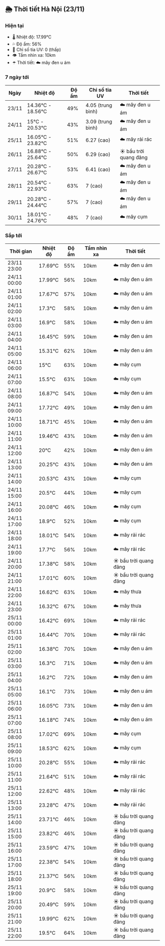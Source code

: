## 🌦️ Thời tiết Hà Nội (23/11)

### Hiện tại

- 🌡️ Nhiệt độ: 17.99℃
- 💦 Độ ẩm: 56%
- 🌟 Chỉ số tia UV: 0 (thấp)
- 👁️ Tầm nhìn xa: 10km
- ☂️ Thời tiết: ☁️ mây đen u ám

### 7 ngày tới

| Ngày | Nhiệt độ | Độ ẩm | Chỉ số tia UV | Thời tiết |
| --- | --- | --- | --- | --- |
| 23/11 | 14.36℃ - 18.56℃ | 49% | 4.05 (trung bình) | ☁️ mây đen u ám |
| 24/11 | 15℃ - 20.53℃ | 43% | 3.09 (trung bình) | ☁️ mây đen u ám |
| 25/11 | 16.05℃ - 23.82℃ | 51% | 6.27 (cao) | ☁️ mây rải rác |
| 26/11 | 16.88℃ - 25.64℃ | 50% | 6.29 (cao) | ☀️ bầu trời quang đãng |
| 27/11 | 20.28℃ - 26.67℃ | 53% | 6.41 (cao) | ☁️ mây đen u ám |
| 28/11 | 20.54℃ - 22.93℃ | 63% | 7 (cao) | ☁️ mây đen u ám |
| 29/11 | 20.28℃ - 24.44℃ | 57% | 7 (cao) | ☁️ mây đen u ám |
| 30/11 | 18.01℃ - 24.76℃ | 48% | 7 (cao) | ☁️ mây cụm |

### Sắp tới

| Thời gian | Nhiệt độ | Độ ẩm | Tầm nhìn xa | Thời tiết |
| --- | --- | --- | --- | --- |
| 23/11 23:00 | 17.69℃ | 55% | 10km | ☁️ mây đen u ám |
| 24/11 00:00 | 17.99℃ | 56% | 10km | ☁️ mây đen u ám |
| 24/11 01:00 | 17.67℃ | 57% | 10km | ☁️ mây đen u ám |
| 24/11 02:00 | 17.3℃ | 58% | 10km | ☁️ mây đen u ám |
| 24/11 03:00 | 16.9℃ | 58% | 10km | ☁️ mây đen u ám |
| 24/11 04:00 | 16.45℃ | 59% | 10km | ☁️ mây đen u ám |
| 24/11 05:00 | 15.31℃ | 62% | 10km | ☁️ mây đen u ám |
| 24/11 06:00 | 15℃ | 63% | 10km | ☁️ mây cụm |
| 24/11 07:00 | 15.5℃ | 63% | 10km | ☁️ mây cụm |
| 24/11 08:00 | 16.87℃ | 54% | 10km | ☁️ mây đen u ám |
| 24/11 09:00 | 17.72℃ | 49% | 10km | ☁️ mây đen u ám |
| 24/11 10:00 | 18.71℃ | 45% | 10km | ☁️ mây đen u ám |
| 24/11 11:00 | 19.46℃ | 43% | 10km | ☁️ mây đen u ám |
| 24/11 12:00 | 20℃ | 42% | 10km | ☁️ mây đen u ám |
| 24/11 13:00 | 20.25℃ | 43% | 10km | ☁️ mây đen u ám |
| 24/11 14:00 | 20.53℃ | 43% | 10km | ☁️ mây cụm |
| 24/11 15:00 | 20.5℃ | 44% | 10km | ☁️ mây cụm |
| 24/11 16:00 | 20.08℃ | 46% | 10km | ☁️ mây cụm |
| 24/11 17:00 | 18.9℃ | 52% | 10km | ☁️ mây cụm |
| 24/11 18:00 | 18.01℃ | 54% | 10km | ☁️ mây rải rác |
| 24/11 19:00 | 17.7℃ | 56% | 10km | ☁️ mây rải rác |
| 24/11 20:00 | 17.38℃ | 58% | 10km | ☀️ bầu trời quang đãng |
| 24/11 21:00 | 17.01℃ | 60% | 10km | ☀️ bầu trời quang đãng |
| 24/11 22:00 | 16.62℃ | 63% | 10km | ☁️ mây thưa |
| 24/11 23:00 | 16.32℃ | 67% | 10km | ☁️ mây thưa |
| 25/11 00:00 | 16.42℃ | 69% | 10km | ☁️ mây rải rác |
| 25/11 01:00 | 16.44℃ | 70% | 10km | ☁️ mây rải rác |
| 25/11 02:00 | 16.38℃ | 70% | 10km | ☁️ mây đen u ám |
| 25/11 03:00 | 16.3℃ | 71% | 10km | ☁️ mây đen u ám |
| 25/11 04:00 | 16.2℃ | 72% | 10km | ☁️ mây đen u ám |
| 25/11 05:00 | 16.1℃ | 73% | 10km | ☁️ mây đen u ám |
| 25/11 06:00 | 16.05℃ | 73% | 10km | ☁️ mây đen u ám |
| 25/11 07:00 | 16.18℃ | 74% | 10km | ☁️ mây đen u ám |
| 25/11 08:00 | 17.02℃ | 69% | 10km | ☁️ mây cụm |
| 25/11 09:00 | 18.53℃ | 62% | 10km | ☁️ mây cụm |
| 25/11 10:00 | 20.28℃ | 55% | 10km | ☁️ mây rải rác |
| 25/11 11:00 | 21.64℃ | 51% | 10km | ☁️ mây rải rác |
| 25/11 12:00 | 22.62℃ | 48% | 10km | ☁️ mây rải rác |
| 25/11 13:00 | 23.28℃ | 47% | 10km | ☁️ mây rải rác |
| 25/11 14:00 | 23.71℃ | 46% | 10km | ☀️ bầu trời quang đãng |
| 25/11 15:00 | 23.82℃ | 46% | 10km | ☀️ bầu trời quang đãng |
| 25/11 16:00 | 23.59℃ | 47% | 10km | ☀️ bầu trời quang đãng |
| 25/11 17:00 | 22.38℃ | 54% | 10km | ☀️ bầu trời quang đãng |
| 25/11 18:00 | 21.37℃ | 56% | 10km | ☀️ bầu trời quang đãng |
| 25/11 19:00 | 20.9℃ | 58% | 10km | ☀️ bầu trời quang đãng |
| 25/11 20:00 | 20.49℃ | 59% | 10km | ☀️ bầu trời quang đãng |
| 25/11 21:00 | 19.99℃ | 62% | 10km | ☀️ bầu trời quang đãng |
| 25/11 22:00 | 19.5℃ | 64% | 10km | ☀️ bầu trời quang đãng |
